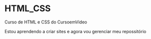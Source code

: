 # HTML_CSS

Curso de HTML e CSS do CursoemVideo

Estou aprendendo a criar sites e agora vou gerenciar meu repossitório
